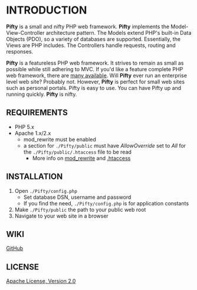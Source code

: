 INTRODUCTION
============
**Pifty** is a small and nifty PHP web framework. **Pifty** implements the Model-View-Controller architecture pattern. The Models extend PHP's built-in Data Objects (PDO), so a variety of databases are supported. Essentially, the Views are PHP includes. The Controllers handle requests, routing and responses.

**Pifty** is a featureless PHP web framework. It strives to remain as small as possible while still adhering to MVC. If you'd like a feature complete PHP web framework, there are [many available](http://www.phpframeworks.com/). Will **Pifty** ever run an enterprise level web site? Probably not. However, **Pifty** is perfect for small web sites such as personal portals. Pifty is easy to use. You can have Pifty up and running quickly. **Pifty** is nifty.

REQUIREMENTS
------------  
*   PHP 5.x
*   Apache 1.x/2.x
    *   mod_rewrite must be enabled
    *   a _<Directory>_ section for `./Pifty/public` must have _AllowOverride_ set to _All_ for the `./Pifty/public/.htaccess` file to be read
        * More info on [mod_rewrite](http://httpd.apache.org/docs/2.2/mod/mod_rewrite.html) and [.htaccess](http://httpd.apache.org/docs/2.2/howto/htaccess.html)
    
INSTALLATION
------------  
1.  Open `./Pifty/config.php`
    *   Set database DSN, username and password
    *   If you find the need, `./Pifty/config.php` is for application constants
2.  Make `./Pifty/public` the path to your public web root
3.  Navigate to your web site in a browser   

WIKI
---- 
[GitHub](http://wiki.github.com/simeonwillbanks/Pifty/)

LICENSE
-------  
[Apache License, Version 2.0](http://www.apache.org/licenses/LICENSE-2.0.html)